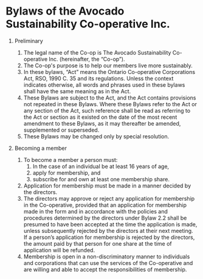 # Bylaws of the Avocado Sustainability Co-operative Inc. #

1. Preliminary
	1. The legal name of the Co-op is The Avocado Sustainability Co-operative Inc. (hereinafter, the “Co-op”).
	1. The Co-op's purpose is to help our members live more sustainably.
	1. In these bylaws, “Act” means the Ontario Co-operative Corporations Act, RSO, 1990 C. 35 and its regulations. Unless the context indicates otherwise, all words and phrases used in these bylaws shall have the same meaning as in the Act.
	1. These Bylaws are subject to the Act, and the Act contains provisions not repeated in these Bylaws. Where these Bylaws refer to the Act or any section of the Act, such reference shall be read as referring to the Act or section as it existed on the date of the most recent amendment to these Bylaws, as it may thereafter be amended, supplemented or superseded. 
	1. These Bylaws may be changed only by special resolution.

1. Becoming a member
	1. To become a member a person must:
		1. In the case of an individual be at least 16 years of age,
		1. apply for membership, and
		1. subscribe for and own at least one membership share. 
	1. Application for membership must be made in a manner decided by the directors. 
	1. The directors may approve or reject any application for membership in the Co-operative, provided that an application for membership made in the form and in accordance with the policies and procedures determined by the directors under Bylaw 2.2 shall be presumed to have been accepted at the time the application is made, unless subsequently rejected by the directors at their next meeting. If a person’s application for membership is rejected by the directors, the amount paid by that person for one share at the time of application will be refunded.
	1. Membership is open in a non-discriminatory manner to individuals and corporations that can use the services of the Co-operative and are willing and able to accept the responsibilities of membership.
